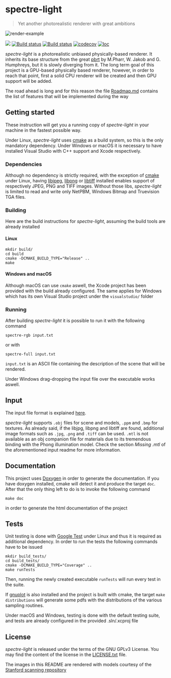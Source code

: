 # spectre-light
>Yet another photorealistic renderer with great ambitions

![render-example](https://github.com/davidepi/spectre-light/blob/master/docs/readme_image.jpg)

[![](https://img.shields.io/github/release/davidepi/spectre-light.svg)](https://github.com/davidepi/spectre-light/releases)
[![Build status](https://travis-ci.org/davidepi/spectre-light.svg?branch=master)](https://travis-ci.org/davidepi/spectre-light)
[![Build status](https://ci.appveyor.com/api/projects/status/d4bx9kjo42nnpfy5/branch/master?svg=true)](https://ci.appveyor.com/project/darkstar13/spectre-light/branch/master)
[![codecov](https://codecov.io/gh/davidepi/spectre-light/branch/master/graph/badge.svg)](https://codecov.io/gh/davidepi/spectre-light)
[![loc](https://tokei.rs/b1/github/davidepi/spectre-light)](https://github.com/davidepi/spectre-light)

*spectre-light* is a photorealistic unbiased physically-based renderer. It inherits its base
structure from the great [pbrt](http://pbrt.org "pbrt homepage") by M.Pharr, W. Jakob and G.
Humphreys, but it is slowly diverging from it. The long term goal of this project is a
GPU-based physically based renderer, however, in order to reach that point, first a solid CPU
renderer will be created and then GPU support will be added.

The road ahead is long and for this reason the file [Roadmap.md](./Roadmap.md) contains the
list of features that will be implemented during the way

## Getting started

These instruction will get you a running copy of *spectre-light* in your machine in the fastest
possible way.

Under Linux, *spectre-light* uses [cmake](https://cmake.org "cmake homepage") as a build system, so this
is the only mandatory dependency. Under Windows or macOS it is necessary to 
have installed Visual Studio with C++ support and Xcode respectively.

### Dependencies

Although no dependency is strictly required, with the exception of [cmake](https://cmake.org "cmake homepage") under Linux,
having [libjpeg](http://libjpeg.sourceforge.net/), [libpng](http://www.libpng.org/pub/png/libpng.html) or [libtiff](http://simplesystems.org/libtiff/) installed enables support of respectively JPEG, PNG and TIFF images.
Without those libs, *spectre-light* is limited to read and write only NetPBM, Windows Bitmap and Truevision TGA files.

### Building

Here are the build instructions for *spectre-light*, assuming the build tools are already installed

#### Linux
```
mkdir build/
cd build
cmake -DCMAKE_BUILD_TYPE="Release" ..
make
```

#### Windows and macOS
Although macOS can use `cmake` aswell, the Xcode project has been provided 
with the build already configured. The same applies for Windows which has its
own Visual Studio project under the `visualstudio/` folder

### Running

After building *spectre-light* it is possible to run it with the following command
```
spectre-rgb input.txt
```
or with
```
spectre-full input.txt
```

`input.txt` is an ASCII file containing the description of the scene that will be rendered.

Under Windows drag-dropping the input file over the executable works aswell.

## Input

The input file format is explained [here](./src/parsers/README.md).

*spectre-light* supports `.obj` files for scene and models,  `.ppm` and `.bmp` for textures. 
As already said, if the libjpg, libpng and libtiff are found, additional image formats such as `.jpg`, `.png` and `.tiff` can be used.
`.mtl` is not available as an obj companion file for materials due to its tremendous binding with the Phong illumination model. Check the section *Missing .mtl* of the aforementioned input readme for more information.

 ## Documentation

 This project uses [Doxygen](http://doxygen.org) in order to generate the documentation.
 If you have doxygen installed, cmake will detect it and produce the target `doc`. After
 that the only thing left to do is to invoke the following command
 ```
 make doc
 ```
 in order to generate the html documentation of the project

 ## Tests

 Unit testing is done with [Google Test](https://github.com/google/googletest) under Linux and
 thus it is required as additional dependency. In order to run the tests the following
 commands have to be issued
 ```
 mkdir build_tests/
 cd build_tests/
 cmake -DCMAKE_BUILD_TYPE="Coverage" ..
 make runTests
 ```

 Then, running the newly created executable `runTests` will run every test
 in the suite.

 If [gnuplot](http://www.gnuplot.info/) is also installed and the project is 
 built with cmake, the target `make distributions`
 will generate some pdfs with the distributions of the various sampling routines.


 Under macOS and Windows, testing is done with the default testing suite, 
 and tests are already configured in the provided .sln/.xcproj file
 ## License
 
 *spectre-light* is released under the terms of the GNU GPLv3 License. You may find the
 content of the license in the [LICENSE.txt](./LICENSE.txt) file.
 
 The images in this README are rendered with models courtesy of the [Stanford scanning
 repository](http://graphics.stanford.edu/data/3Dscanrep/)
